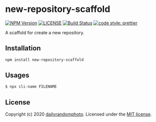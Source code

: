 # new-repository-scaffold

[![NPM Version][npm-version-image]][npm-url]
[![LICENSE][license-image]][license-url]
[![Build Status][travis-image]][travis-url]
[![code style: prettier][code-style-prettier-image]][code-style-prettier-url]

A scaffold for create a new repository.

## Installation

```sh
npm install new-repository-scaffold
```

## Usages

```js
$ npx cli-name FILENAME
```

## License

Copyright (c) 2020 [dailyrandomphoto][my-url]. Licensed under the [MIT license][license-url].

[my-url]: https://github.com/dailyrandomphoto
[npm-url]: https://www.npmjs.com/package/new-repository-scaffold
[travis-url]: https://travis-ci.org/dailyrandomphoto/new-repository-scaffold
[license-url]: LICENSE
[code-style-prettier-url]: https://github.com/prettier/prettier
[npm-downloads-image]: https://img.shields.io/npm/dm/new-repository-scaffold
[npm-version-image]: https://img.shields.io/npm/v/new-repository-scaffold
[license-image]: https://img.shields.io/npm/l/new-repository-scaffold
[travis-image]: https://img.shields.io/travis/dailyrandomphoto/new-repository-scaffold
[code-style-prettier-image]: https://img.shields.io/badge/code_style-prettier-ff69b4.svg?style=flat-square
